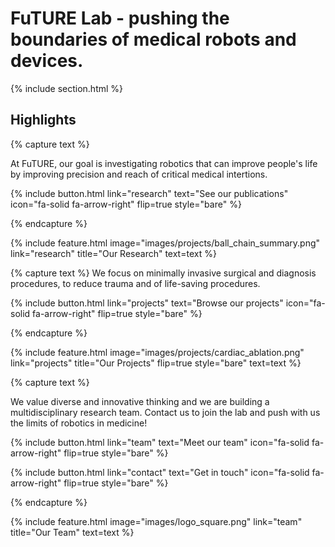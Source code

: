 ---
---

# FuTURE Lab - pushing the boundaries of medical robots and devices.



{% include section.html %}

## Highlights

{% capture text %}

At FuTURE, our goal is investigating robotics that can improve people's life by improving precision and reach of critical medical intertions.

{%
  include button.html
  link="research"
  text="See our publications"
  icon="fa-solid fa-arrow-right"
  flip=true
  style="bare"
%}

{% endcapture %}

{%
  include feature.html
  image="images/projects/ball_chain_summary.png"
  link="research"
  title="Our Research"
  text=text
%}

{% capture text %}
We focus on minimally invasive surgical and diagnosis procedures, to reduce trauma and of life-saving procedures.

{%
  include button.html
  link="projects"
  text="Browse our projects"
  icon="fa-solid fa-arrow-right"
  flip=true
  style="bare"
%}

{% endcapture %}

{%
  include feature.html
  image="images/projects/cardiac_ablation.png"
  link="projects"
  title="Our Projects"
  flip=true
  style="bare"
  text=text
%}

{% capture text %}

We value diverse and innovative thinking and we are building a multidisciplinary research team. Contact us to join the lab and push with us the limits of robotics in medicine!

{%
  include button.html
  link="team"
  text="Meet our team"
  icon="fa-solid fa-arrow-right"
  flip=true
  style="bare"
%}

{%
  include button.html
  link="contact"
  text="Get in touch"
  icon="fa-solid fa-arrow-right"
  flip=true
  style="bare"
%}

{% endcapture %}

{%
  include feature.html
  image="images/logo_square.png"
  link="team"
  title="Our Team"
  text=text
%}
